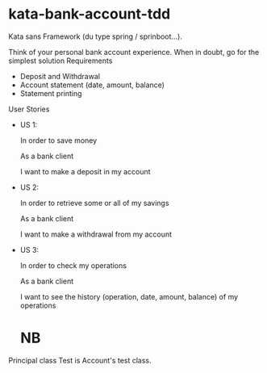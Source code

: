 # kata-bank-account-tdd

Kata sans Framework (du type spring / sprinboot…).
 

Think of your personal bank account experience. When in doubt, go for the simplest solution Requirements

 * Deposit and Withdrawal
 * Account statement (date, amount, balance)
 * Statement printing

User Stories

 * US 1:

   In order to save money

   As a bank client

   I want to make a deposit in my account

 * US 2:

   In order to retrieve some or all of my savings

   As a bank client

   I want to make a withdrawal from my account

 * US 3:

   In order to check my operations

   As a bank client

   I want to see the history (operation, date, amount, balance) of my operations
   
   
   # NB

Principal class Test is Account's test class.
